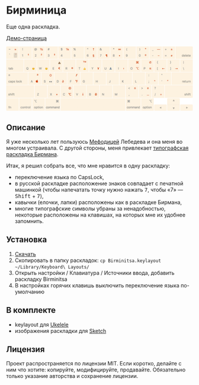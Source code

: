# Бирминица
Еще одна раскладка.

[Демо-страница](http://chuhlomin.github.io/birminitsa/)

<img src="https://raw.githubusercontent.com/chuhlomin/birminitsa/gh-pages/img/preview.gif" width="730px">

## Описание

Я уже несколько лет пользуюсь [Мефодицей](www.tema.ru/rrr/soft/) Лебедева и она меня во многом устраивала. С другой стороны, меня привлекает [типографская раскладка Бирмана](http://ilyabirman.ru/projects/typography-layout/).

Итак, я решил собрать все, что мне нравится в одну раскладку:

* переключение языка по CapsLock,
* в русской раскладке расположение знаков совпадает с печатной машинкой (чтобы напечатать точку нужно нажать <kbd>7</kbd>, чтобы «7» — <kbd>Shift</kbd> + <kbd>7</kbd>),
* кавычки (елочки, лапки) расположены как в раскладке Бирмана,
* многие типографские символы убраны за ненадобностью, некоторые расположены на клавишах, на которых мне их удобнее запомнить.

## Установка

1. [Скачать](https://raw.githubusercontent.com/chuhlomin/Birminitsa/master/Birminitsa.keylayout)
2. Скопировать в папку раскладок: ```cp Birminitsa.keylayout ~/Library/Keyboard\ Layouts/```
3. Открыть настройки / Клавиатура / Источники ввода, добавить раскладку Birminitsa
4. В настройках горячих клавишь выключить переключение языка по-умолчанию

## В комплекте

* keylayout для [Ukelele](http://scripts.sil.org/ukelele)
* изображения раскладки для [Sketch](http://bohemiancoding.com/sketch/)

## Лицензия

Проект распространяется по лицензии MIT. Если коротко, делайте с ним что хотите: копируйте, модифицируйте, продавайте. Обязательно только указание авторства и сохранение лицензии.

